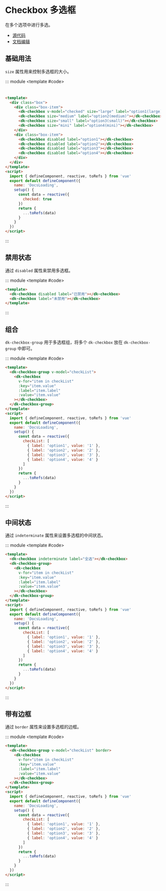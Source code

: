 # Checkbox 多选框

在多个选项中进行多选。

- [源代码](https://github.com/dk-plus-ui/dk-plus-ui/tree/master/packages/components/dkcheckbox)
- [文档编辑](https://github.com/dk-plus-ui/dk-plus-ui/blob/master/docs/zh/components/checkbox.md)

## 基础用法

`size` 属性用来控制多选框的大小。

::: module
<template #code>

<div class='box'>
  <div class='box-item'>
    <dk-checkbox v-model='checked' size='large' label='option1(large)'></dk-checkbox>
    <dk-checkbox size='medium' label='option2(medium)'></dk-checkbox>
    <dk-checkbox size='small' label='option3(small)'></dk-checkbox>
    <dk-checkbox size='mini' label='option4(mini)'></dk-checkbox>
  </div>
  <div class='box-item'>
    <dk-checkbox disabled label='option1'></dk-checkbox>
    <dk-checkbox disabled label='option2'></dk-checkbox>
    <dk-checkbox disabled label='option3'></dk-checkbox>
    <dk-checkbox disabled label='option4'></dk-checkbox>
  </div>
</div>
</template>

```html
<template>
  <div class="box">
    <div class="box-item">
      <dk-checkbox v-model="checked" size="large" label="option1(large)"></dk-checkbox>
      <dk-checkbox size="medium" label="option2(medium)"></dk-checkbox>
      <dk-checkbox size="small" label="option3(small)"></dk-checkbox>
      <dk-checkbox size="mini" label="option4(mini)"></dk-checkbox>
    </div>
    <div class="box-item">
      <dk-checkbox disabled label="option1"></dk-checkbox>
      <dk-checkbox disabled label="option2"></dk-checkbox>
      <dk-checkbox disabled label="option3"></dk-checkbox>
      <dk-checkbox disabled label="option4"></dk-checkbox>
    </div>
  </div>
</template>
<script>
  import { defineComponent, reactive, toRefs } from 'vue'
  export default defineComponent({
    name: 'DocsLoading',
    setup() {
      const data = reactive({
        checked: true
      })
      return {
        ...toRefs(data)
      }
    }
  })
</script>
```

:::

## 禁用状态

通过 `disabled` 属性来禁用多选框。

::: module
<template #code>
<dk-checkbox disabled label='已禁用'></dk-checkbox>
<dk-checkbox label='未禁用'></dk-checkbox>
</template>

```html
<template>
  <dk-checkbox disabled label="已禁用"></dk-checkbox>
  <dk-checkbox label="未禁用"></dk-checkbox>
</template>
```

:::

## 组合

`dk-checkbox-group` 用于多选框组，将多个 `dk-checkbox` 放在 `dk-checkbox-group` 中即可。

::: module
<template #code>
<dk-checkbox-group v-model='checkList'>
<dk-checkbox label='option1'></dk-checkbox>
<dk-checkbox label='option2'></dk-checkbox>
<dk-checkbox label='option3'></dk-checkbox>
<dk-checkbox label='option4'></dk-checkbox>
</dk-checkbox-group>
</template>

```html
<template>
  <dk-checkbox-group v-model="checkList">
    <dk-checkbox
      v-for="item in checkList"
      :key="item.value"
      :label="item.label"
      :value="item.value"
    ></dk-checkbox>
  </dk-checkbox-group>
</template>
<script>
  import { defineComponent, reactive, toRefs } from 'vue'
  export default defineComponent({
    name: 'DocsLoading',
    setup() {
      const data = reactive({
        checkList: [
          { label: 'option1', value: '1' },
          { label: 'option2', value: '2' },
          { label: 'option3', value: '3' },
          { label: 'option4', value: '4' }
        ]
      })
      return {
        ...toRefs(data)
      }
    }
  })
</script>
```

:::

## 中间状态

通过 `indeterminate` 属性来设置多选框的中间状态。

::: module
<template #code>
<VueDomeCheckbox></VueDomeCheckbox>
</template>

```html
<template>
  <dk-checkbox indeterminate label="全选"></dk-checkbox>
  <dk-checkbox-group>
    <dk-checkbox
      v-for="item in checkList"
      :key="item.value"
      :label="item.label"
      :value="item.value"
    ></dk-checkbox>
  </dk-checkbox-group>
</template>
<script>
  import { defineComponent, reactive, toRefs } from 'vue'
  export default defineComponent({
    name: 'DocsLoading',
    setup() {
      const data = reactive({
        checkList: [
          { label: 'option1', value: '1' },
          { label: 'option2', value: '2' },
          { label: 'option3', value: '3' },
          { label: 'option4', value: '4' }
        ]
      })
      return {
        ...toRefs(data)
      }
    }
  })
</script>
```

:::

## 带有边框

通过 `border` 属性来设置多选框的边框。

::: module
<template #code>
<dk-checkbox-group v-model='checkList' border>
<dk-checkbox label='option1'></dk-checkbox>
<dk-checkbox label='option2'></dk-checkbox>
<dk-checkbox label='option3'></dk-checkbox>
<dk-checkbox label='option4'></dk-checkbox>
</dk-checkbox-group>
</template>

```html
<template>
  <dk-checkbox-group v-model="checkList" border>
    <dk-checkbox
      v-for="item in checkList"
      :key="item.value"
      :label="item.label"
      :value="item.value"
    ></dk-checkbox>
  </dk-checkbox-group>
</template>
<script>
  import { defineComponent, reactive, toRefs } from 'vue'
  export default defineComponent({
    name: 'DocsLoading',
    setup() {
      const data = reactive({
        checkList: [
          { label: 'option1', value: '1' },
          { label: 'option2', value: '2' },
          { label: 'option3', value: '3' },
          { label: 'option4', value: '4' }
        ]
      })
      return {
        ...toRefs(data)
      }
    }
  })
</script>
```

:::

<style scoped>
.box{
  display: flex;
  flex-direction: column;
  gap: 10px;
}
.box-item{
  display: flex;
  flex-direction: row;
  align-items: flex-start;
  gap: 10px;
}
</style>

<script setup>
  import VueDomeCheckbox from './vueDome/checkbox/index.vue';
  import { ref } from 'vue'
  const checked = ref(true)
  const checkList = ref([
    { label: 'option1', value: '1' },
    { label: 'option2', value: '2' },
    { label: 'option3', value: '3' },
    { label: 'option4', value: '4' }
  ])
</script>
